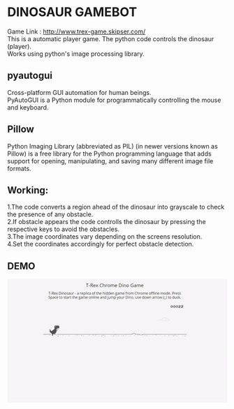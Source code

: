 # DINOSAUR GAMEBOT


Game Link : http://www.trex-game.skipser.com/<br/>
This is a automatic player game. The python code controls the dinosaur (player).<br/>
Works using python's image processing library.


## pyautogui

Cross-platform GUI automation for human beings.<br/>
PyAutoGUI is a Python module for programmatically controlling the mouse and keyboard.


## Pillow

Python Imaging Library (abbreviated as PIL) (in newer versions known as Pillow) is a free library for the Python programming language that adds support for opening, manipulating, and saving many different image file formats.<br/>


## Working:
1.The code converts a region ahead of the dinosaur into grayscale to check the presence of any obstacle.<br/>
2.If obstacle appears the code controlls the dinosaur by pressing the respective keys to avoid the obstacles.<br/>
3.The image coordinates vary depending on the screens resolution.<br/>
4.Set the coordinates accordingly for perfect obstacle detection.<br/>


## DEMO

![alt text](https://github.com/ChitrikaGahtori/T-RexGame-Or-DinoGame/blob/master/gif/DinoGame.gif)
